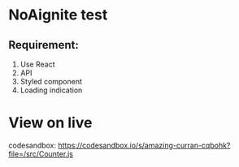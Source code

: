 # NoAignite test

## Requirement:

1. Use React
2. API
3. Styled component
4. Loading indication

# View on live


codesandbox: https://codesandbox.io/s/amazing-curran-cqbohk?file=/src/Counter.js